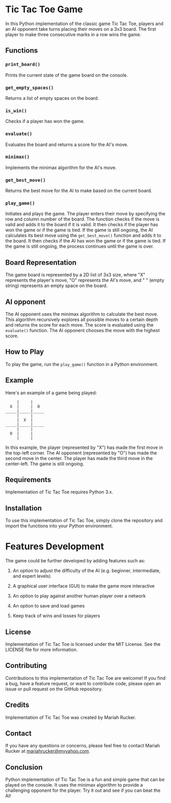 # Tic Tac Toe Game

In this Python implementation of the classic game Tic Tac Toe, players and an AI opponent take turns placing their moves on a 3x3 board. The first player to make three consecutive marks in a row wins the game.

## Functions

### `print_board()`

Prints the current state of the game board on the console.

### `get_empty_spaces()`

Returns a list of empty spaces on the board.

### `is_win()`

Checks if a player has won the game.

### `evaluate()`

Evaluates the board and returns a score for the AI's move.

### `minimax()`

Implements the minimax algorithm for the AI's move.

### `get_best_move()`

Returns the best move for the AI to make based on the current board.

### `play_game()`

Initiates and plays the game. The player enters their move by specifying the row and column number of the board. The function checks if the move is valid and adds it to the board if it is valid. It then checks if the player has won the game or if the game is tied. If the game is still ongoing, the AI calculates its best move using the `get_best_move()` function and adds it to the board. It then checks if the AI has won the game or if the game is tied. If the game is still ongoing, the process continues until the game is over.

## Board Representation

The game board is represented by a 2D list of 3x3 size, where "X" represents the player's move, "O" represents the AI's move, and " " (empty string) represents an empty space on the board.

## AI opponent

The AI opponent uses the minimax algorithm to calculate the best move. This algorithm recursively explores all possible moves to a certain depth and returns the score for each move. The score is evaluated using the `evaluate()` function. The AI opponent chooses the move with the highest score.

## How to Play

To play the game, run the `play_game()` function in a Python environment.

## Example

Here's an example of a game being played:

```
     |     |
  X  |     |  O
_____|_____|_____
     |     |
     |  X  |
_____|_____|_____
     |     |
  O  |     |
     |     |
```

In this example, the player (represented by "X") has made the first move in the top-left corner. The AI opponent (represented by "O") has made the second move in the center. The player has made the third move in the center-left. The game is still ongoing.

## Requirements

Implementation of Tic Tac Toe requires Python 3.x.

## Installation

To use this implementation of Tic Tac Toe, simply clone the repository and import the functions into your Python environment.

# Features Development 

The game could be further developed by adding features such as:

1. An option to adjust the difficulty of the AI (e.g. beginner, intermediate, and expert levels)

2. A graphical user interface (GUI) to make the game more interactive

3. An option to play against another human player over a network

4. An option to save and load games

5. Keep track of wins and losses for players

## License

Implementation of Tic Tac Toe is licensed under the MIT License. See the LICENSE file for more information.

## Contributing

Contributions to this implementation of Tic Tac Toe are welcome! If you find a bug, have a feature request, or want to contribute code, please open an issue or pull request on the GitHub repository.

## Credits

Implementation of Tic Tac Toe was created by Mariah Rucker.

## Contact

If you have any questions or concerns, please feel free to contact Mariah Rucker at mariahrucker@myyahoo.com.

## Conclusion

Python implementation of Tic Tac Toe is a fun and simple game that can be played on the console. It uses the minimax algorithm to provide a challenging opponent for the player. Try it out and see if you can beat the AI!
